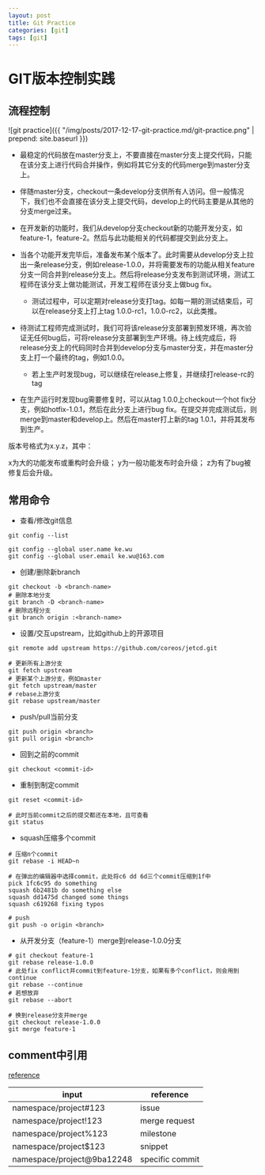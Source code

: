```yaml
---
layout: post
title: Git Practice
categories: [git]
tags: [git]
---
```


# GIT版本控制实践

## 流程控制

![git practice]({{ "/img/posts/2017-12-17-git-practice.md/git-practice.png" | prepend: site.baseurl }})

* 最稳定的代码放在master分支上，不要直接在master分支上提交代码，只能在该分支上进行代码合并操作，例如将其它分支的代码merge到master分支上。

* 伴随master分支，checkout一条develop分支供所有人访问。但一般情况下，我们也不会直接在该分支上提交代码，develop上的代码主要是从其他的分支merge过来。

* 在开发新的功能时，我们从develop分支checkout新的功能开发分支，如feature-1，feature-2。然后与此功能相关的代码都提交到此分支上。

* 当各个功能开发完毕后，准备发布某个版本了。此时需要从develop分支上拉出一条release分支，例如release-1.0.0，并将需要发布的功能从相关feature分支一同合并到release分支上。然后将release分支发布到测试环境，测试工程师在该分支上做功能测试，开发工程师在该分支上做bug fix。

  * 测试过程中，可以定期对release分支打tag。如每一期的测试结束后，可以在release分支上打上tag 1.0.0-rc1，1.0.0-rc2，以此类推。

* 待测试工程师完成测试时，我们可将该release分支部署到预发环境，再次验证无任何bug后，可将release分支部署到生产环境。待上线完成后，将release分支上的代码同时合并到develop分支与master分支，并在master分支上打一个最终的tag，例如1.0.0。

  * 若上生产时发现bug，可以继续在release上修复，并继续打release-rc的tag

* 在生产运行时发现bug需要修复时，可以从tag 1.0.0上checkout一个hot fix分支，例如hotfix-1.0.1，然后在此分支上进行bug fix。在提交并完成测试后，则merge到master和develop上。然后在master打上新的tag 1.0.1，并将其发布到生产。

版本号格式为x.y.z，其中：

x为大的功能发布或重构时会升级；
y为一般功能发布时会升级；
z为有了bug被修复后会升级。

## 常用命令

* 查看/修改git信息

```
git config --list

git config --global user.name ke.wu
git config --global user.email ke.wu@163.com
```

* 创建/删除新branch

```
git checkout -b <branch-name>
# 删除本地分支
git branch -D <branch-name>
# 删除远程分支
git branch origin :<branch-name>
```

* 设置/交互upstream，比如github上的开源项目

```
git remote add upstream https://github.com/coreos/jetcd.git

# 更新所有上游分支
git fetch upstream
# 更新某个上游分支，例如master
git fetch upstream/master
# rebase上游分支
git rebase upstream/master
```

* push/pull当前分支

```
git push origin <branch>
git pull origin <branch>
```

* 回到之前的commit

```
git checkout <commit-id>
```

* 重制到制定commit

```
git reset <commit-id>

# 此时当前commit之后的提交都还在本地，且可查看
git status
```

* squash压缩多个commit

```
# 压缩n个commit
git rebase -i HEAD~n

# 在弹出的编辑器中选择commit，此处将c6 dd 6d三个commit压缩到1f中
pick 1fc6c95 do something
squash 6b2481b do something else
squash dd1475d changed some things
squash c619268 fixing typos

# push
git push -o origin <branch>
```

* 从开发分支（feature-1）merge到release-1.0.0分支

```
# git checkout feature-1
git rebase release-1.0.0
# 此处fix conflict并commit到feature-1分支，如果有多个conflict，则会用到continue
git rebase --continue
# 若想放弃
git rebase --abort

# 换到release分支并merge
git checkout release-1.0.0
git merge feature-1
```

## comment中引用

[reference](https://gitlab.com/gitlab-org/gitlab-ce/issues/30204)

| input | reference |
| --- | --- |
| namespace/project#123 | issue |
| namespace/project!123 | merge request |
| namespace/project%123 | milestone |
| namespace/project$123 | snippet |
| namespace/project@9ba12248 | specific commit |
